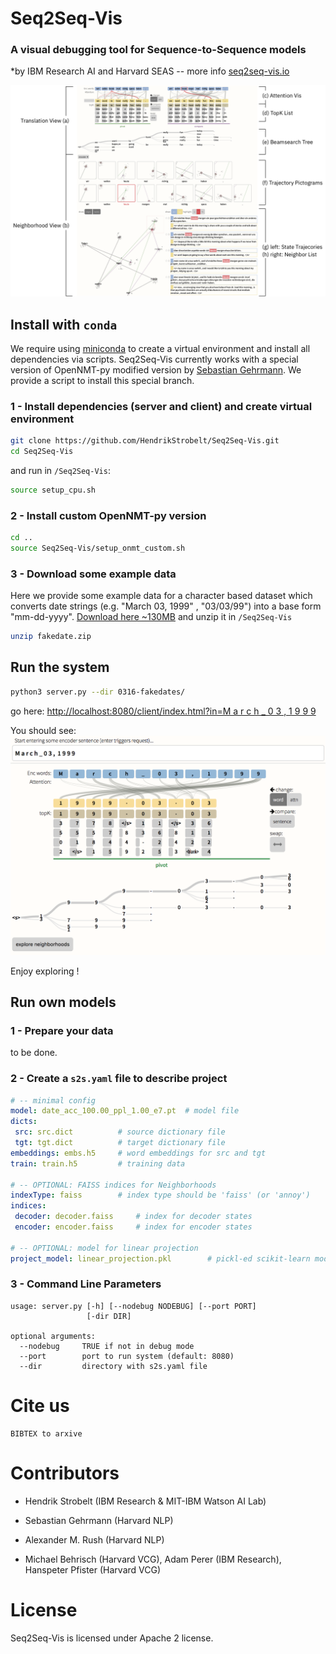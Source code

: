 # Seq2Seq-Vis

### A visual debugging tool for Sequence-to-Sequence models 
*by IBM Research AI and Harvard SEAS  -- more info [seq2seq-vis.io](http://seq2seq-vis.io)

![Seq2Seq-Vis](docs/pics/s2s_teaser.png)











## Install with `conda`

We require using [miniconda](https://conda.io/docs/user-guide/install/index.html) to create a virtual environment and install all dependencies via scripts. 
Seq2Seq-Vis currently works with a special version of OpenNMT-py modified version by [Sebastian Gehrmann](https://github.com/sebastianGehrmann/OpenNMT-py/tree/states_in_translation). We provide a script to install this special branch. 

### 1 - Install dependencies (server and client) and create virtual environment



```bash
git clone https://github.com/HendrikStrobelt/Seq2Seq-Vis.git
cd Seq2Seq-Vis
```

and run in `/Seq2Seq-Vis`:

```bash
source setup_cpu.sh
```

### 2 - Install custom OpenNMT-py version

```bash
cd ..
source Seq2Seq-Vis/setup_onmt_custom.sh
```

### 3 - Download some example data
Here we provide some example data for a character based dataset which converts date strings (e.g. "March 03, 1999" , "03/03/99") into a base form "mm-dd-yyyy".  [Download here ~130MB]() and unzip it in `/Seq2Seq-Vis`

```bash
unzip fakedate.zip
```

## Run the system

```bash
python3 server.py --dir 0316-fakedates/
```
go here: [http://localhost:8080/client/index.html?in=M a r c h _ 0 3 , 1  9 9 9](http://localhost:8080/client/index.html?in=M%20a%20r%20c%20h%20_%200%203%20,%20%201%209%209%209)

You should see:
![output for dates dataset](docs/pics/s2s_dates_01.png)

Enjoy exploring !





## Run own models

### 1 - Prepare your data
to be done.

### 2 - Create a `s2s.yaml` file to describe project

```yaml
# -- minimal config 
model: date_acc_100.00_ppl_1.00_e7.pt  # model file
dicts:
 src: src.dict  		# source dictionary file
 tgt: tgt.dict  		# target dictionary file
embeddings: embs.h5  	# word embeddings for src and tgt
train: train.h5			# training data 

# -- OPTIONAL: FAISS indices for Neighborhoods
indexType: faiss		# index type should be 'faiss' (or 'annoy')
indices:
 decoder: decoder.faiss		# index for decoder states
 encoder: encoder.faiss		# index for encoder states

# -- OPTIONAL: model for linear projection
project_model: linear_projection.pkl		# pickl-ed scikit-learn model
```

### 3 - Command Line Parameters

```
usage: server.py [-h] [--nodebug NODEBUG] [--port PORT]
                 [-dir DIR]

optional arguments:
  --nodebug 	TRUE if not in debug mode
  --port 		port to run system (default: 8080)
  --dir  		directory with s2s.yaml file
```

# Cite us

```
BIBTEX to arxive
```

# Contributors

- Hendrik Strobelt (IBM Research & MIT-IBM Watson AI Lab)
- Sebastian Gehrmann (Harvard NLP)
- Alexander M. Rush  (Harvard NLP)

- Michael Behrisch (Harvard VCG), Adam Perer (IBM Research), Hanspeter Pfister (Harvard VCG)

# License

Seq2Seq-Vis is licensed under Apache 2 license.
